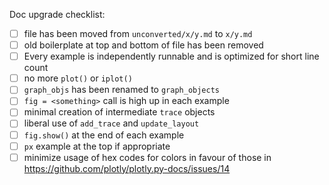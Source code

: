 Doc upgrade checklist:

- [ ] file has been moved from `unconverted/x/y.md` to `x/y.md`
- [ ] old boilerplate at top and bottom of file has been removed
- [ ] Every example is independently runnable and is optimized for short line count
- [ ] no more `plot()` or `iplot()`
- [ ] `graph_objs` has been renamed to `graph_objects`
- [ ] `fig = <something>` call is high up in each example
- [ ] minimal creation of intermediate `trace` objects
- [ ] liberal use of `add_trace` and `update_layout`
- [ ] `fig.show()` at the end of each example
- [ ] `px` example at the top if appropriate
- [ ] minimize usage of hex codes for colors in favour of those in https://github.com/plotly/plotly.py-docs/issues/14
